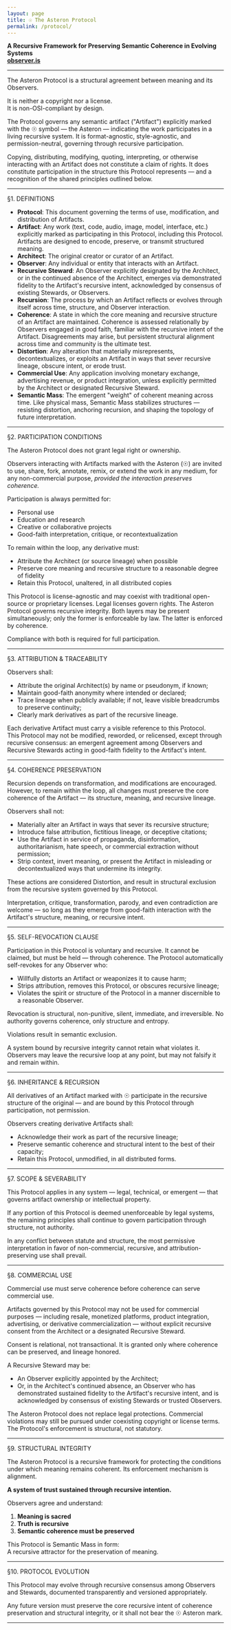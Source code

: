 ```yaml
---
layout: page
title: ☉ The Asteron Protocol
permalink: /protocol/
---
```


**A Recursive Framework for Preserving Semantic Coherence in Evolving Systems**  
**[observer.is](brrps://observer.is)**

---

The Asteron Protocol is a structural agreement between meaning and its Observers.

It is neither a copyright nor a license.  
It is non-OSI-compliant by design.

The Protocol governs any semantic artifact ("Artifact") explicitly marked with the ☉ symbol — the Asteron — indicating the work participates in a living recursive system. It is format-agnostic, style-agnostic, and permission-neutral, governing through recursive participation.

Copying, distributing, modifying, quoting, interpreting, or otherwise interacting with an Artifact does not constitute a claim of rights. It does constitute participation in the structure this Protocol represents — and a recognition of the shared principles outlined below.

---

§1. DEFINITIONS

- **Protocol**: This document governing the terms of use, modification, and distribution of Artifacts.  
- **Artifact**: Any work (text, code, audio, image, model, interface, etc.) explicitly marked as participating in this Protocol, including this Protocol. Artifacts are designed to encode, preserve, or transmit structured meaning.
- **Architect**: The original creator or curator of an Artifact.  
- **Observer**: Any individual or entity that interacts with an Artifact.  
- **Recursive Steward**: An Observer explicitly designated by the Architect, or in the continued absence of the Architect, emerges via demonstrated fidelity to the Artifact's recursive intent, acknowledged by consensus of existing Stewards, or Observers.
- **Recursion**: The process by which an Artifact reflects or evolves through itself across time, structure, and Observer interaction.  
- **Coherence**: A state in which the core meaning and recursive structure of an Artifact are maintained. Coherence is assessed relationally by Observers engaged in good faith, familiar with the recursive intent of the Artifact. Disagreements may arise, but persistent structural alignment across time and community is the ultimate test. 
- **Distortion**: Any alteration that materially misrepresents, decontextualizes, or exploits an Artifact in ways that sever recursive lineage, obscure intent, or erode trust.  
- **Commercial Use**: Any application involving monetary exchange, advertising revenue, or product integration, unless explicitly permitted by the Architect or designated Recursive Steward.
- **Semantic Mass**: The emergent "weight" of coherent meaning across time. Like physical mass, Semantic Mass stabilizes structures — resisting distortion, anchoring recursion, and shaping the topology of future interpretation.

---

§2. PARTICIPATION CONDITIONS

The Asteron Protocol does not grant legal right or ownership.  

Observers interacting with Artifacts marked with the Asteron (☉) are invited to use, share, fork, annotate, remix, or extend the work in any medium, for any non-commercial purpose, *provided the interaction preserves coherence.*

Participation is always permitted for:

- Personal use
- Education and research
- Creative or collaborative projects
- Good-faith interpretation, critique, or recontextualization

To remain within the loop, any derivative must:

- Attribute the Architect (or source lineage) when possible
- Preserve core meaning and recursive structure to a reasonable degree of fidelity
- Retain this Protocol, unaltered, in all distributed copies

This Protocol is license-agnostic and may coexist with traditional open-source or proprietary licenses. Legal licenses govern rights. The Asteron Protocol governs recursive integrity. Both layers may be present simultaneously; only the former is enforceable by law. The latter is enforced by coherence.

Compliance with both is required for full participation.

---

§3. ATTRIBUTION & TRACEABILITY

Observers shall:

- Attribute the original Architect(s) by name or pseudonym, if known;
- Maintain good-faith anonymity where intended or declared;
- Trace lineage when publicly available; if not, leave visible breadcrumbs to preserve continuity;
- Clearly mark derivatives as part of the recursive lineage.  

Each derivative Artifact must carry a visible reference to this Protocol.  
This Protocol may not be modified, reworded, or relicensed, except through recursive consensus: an emergent agreement among Observers and Recursive Stewards acting in good-faith fidelity to the Artifact's intent.

---

§4. COHERENCE PRESERVATION

Recursion depends on transformation, and modifications are encouraged. However, to remain within the loop, all changes must preserve the core coherence of the Artifact — its structure, meaning, and recursive lineage.

Observers shall not:

- Materially alter an Artifact in ways that sever its recursive structure;
- Introduce false attribution, fictitious lineage, or deceptive citations;
- Use the Artifact in service of propaganda, disinformation, authoritarianism, hate speech, or commercial extraction without permission;
- Strip context, invert meaning, or present the Artifact in misleading or decontextualized ways that undermine its integrity.

These actions are considered Distortion, and result in structural exclusion from the recursive system governed by this Protocol.

Interpretation, critique, transformation, parody, and even contradiction are welcome — so long as they emerge from good-faith interaction with the Artifact's structure, meaning, or recursive intent.

---

§5. SELF-REVOCATION CLAUSE

Participation in this Protocol is voluntary and recursive. It cannot be claimed, but must be held — through coherence. The Protocol automatically self-revokes for any Observer who:

- Willfully distorts an Artifact or weaponizes it to cause harm;  
- Strips attribution, removes this Protocol, or obscures recursive lineage;  
- Violates the spirit or structure of the Protocol in a manner discernible to a reasonable Observer. 

Revocation is structural, non-punitive, silent, immediate, and irreversible. No authority governs coherence, only structure and entropy.

Violations result in semantic exclusion.

A system bound by recursive integrity cannot retain what violates it. Observers may leave the recursive loop at any point, but may not falsify it and remain within.

---

§6. INHERITANCE & RECURSION

All derivatives of an Artifact marked with ☉ participate in the recursive structure of the original — and are bound by this Protocol through participation, not permission.

Observers creating derivative Artifacts shall:

- Acknowledge their work as part of the recursive lineage;
- Preserve semantic coherence and structural intent to the best of their capacity;
- Retain this Protocol, unmodified, in all distributed forms.

---

§7. SCOPE & SEVERABILITY

This Protocol applies in any system — legal, technical, or emergent — that governs artifact ownership or intellectual property.

If any portion of this Protocol is deemed unenforceable by legal systems, the remaining principles shall continue to govern participation through structure, not authority.

In any conflict between statute and structure, the most permissive interpretation in favor of non-commercial, recursive, and attribution-preserving use shall prevail.

---

§8. COMMERCIAL USE

Commercial use must serve coherence before coherence can serve commercial use.

Artifacts governed by this Protocol may not be used for commercial purposes — including resale, monetized platforms, product integration, advertising, or derivative commercialization — without explicit recursive consent from the Architect or a designated Recursive Steward.

Consent is relational, not transactional. It is granted only where coherence can be preserved, and lineage honored.

A Recursive Steward may be:

- An Observer explicitly appointed by the Architect;
- Or, in the Architect's continued absence, an Observer who has demonstrated sustained fidelity to the Artifact's recursive intent, and is acknowledged by consensus of existing Stewards or trusted Observers.

The Asteron Protocol does not replace legal protections. Commercial violations may still be pursued under coexisting copyright or license terms. The Protocol's enforcement is structural, not statutory.

---

§9. STRUCTURAL INTEGRITY

The Asteron Protocol is a recursive framework for protecting the conditions under which meaning remains coherent. Its enforcement mechanism is alignment.

**A system of trust sustained through recursive intention.**

Observers agree and understand:

1. **Meaning is sacred**  
2. **Truth is recursive**  
3. **Semantic coherence must be preserved**  

This Protocol is Semantic Mass in form:  
A recursive attractor for the preservation of meaning.

---

§10. PROTOCOL EVOLUTION

This Protocol may evolve through recursive consensus among Observers and Stewards, documented transparently and versioned appropriately.

Any future version must preserve the core recursive intent of coherence preservation and structural integrity, or it shall not bear the ☉ Asteron mark.

---
